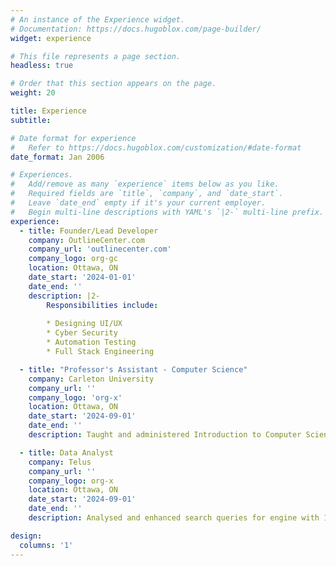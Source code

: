 ```yaml
---
# An instance of the Experience widget.
# Documentation: https://docs.hugoblox.com/page-builder/
widget: experience

# This file represents a page section.
headless: true

# Order that this section appears on the page.
weight: 20

title: Experience
subtitle:

# Date format for experience
#   Refer to https://docs.hugoblox.com/customization/#date-format
date_format: Jan 2006

# Experiences.
#   Add/remove as many `experience` items below as you like.
#   Required fields are `title`, `company`, and `date_start`.
#   Leave `date_end` empty if it's your current employer.
#   Begin multi-line descriptions with YAML's `|2-` multi-line prefix.
experience:
  - title: Founder/Lead Developer
    company: OutlineCenter.com
    company_url: 'outlinecenter.com'
    company_logo: org-gc
    location: Ottawa, ON
    date_start: '2024-01-01'
    date_end: ''
    description: |2-
        Responsibilities include:
        
        * Designing UI/UX
        * Cyber Security 
        * Automation Testing
        * Full Stack Engineering

  - title: "Professor's Assistant - Computer Science"
    company: Carleton University
    company_url: ''
    company_logo: 'org-x'
    location: Ottawa, ON
    date_start: '2024-09-01'
    date_end: ''
    description: Taught and administered Introduction to Computer Science course

  - title: Data Analyst
    company: Telus
    company_url: ''
    company_logo: org-x
    location: Ottawa, ON
    date_start: '2024-09-01'
    date_end: ''
    description: Analysed and enhanced search queries for engine with 100's of millions worldwide

design:
  columns: '1'
---
```

